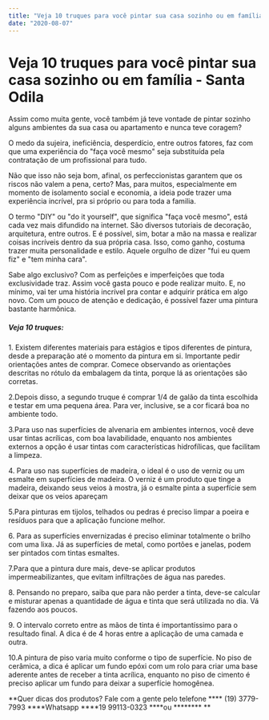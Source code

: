 ```yaml
---
title: "Veja 10 truques para você pintar sua casa sozinho ou em família"
date: "2020-08-07"
---
```



# Veja 10 truques para você pintar sua casa sozinho ou em família - Santa Odila

Assim como muita gente, você também já teve vontade de pintar sozinho alguns ambientes da sua casa ou apartamento e nunca teve coragem?

O medo da sujeira, ineficiência, desperdício, entre outros fatores, faz com que uma experiência do "faça você mesmo" seja substituída pela contratação de um profissional para tudo.

Não que isso não seja bom, afinal, os perfeccionistas garantem que os riscos não valem a pena, certo? Mas, para muitos, especialmente em momento de isolamento social e economia, a ideia pode trazer uma experiência incrível, pra si próprio ou para toda a familia.

O termo "DIY" ou "do it yourself", que significa "faça você mesmo", está cada vez mais difundido na internet. São diversos tutoriais de decoração, arquitetura, entre outros. E é possível, sim, botar a mão na massa e realizar coisas incríveis dentro da sua própria casa. Isso, como ganho, costuma trazer muita personalidade e estilo. Aquele orgulho de dizer "fui eu quem fiz" e "tem minha cara".

Sabe algo exclusivo? Com as perfeições e imperfeições que toda exclusividade traz. Assim você gasta pouco e pode realizar muito. E, no mínimo, vai ter uma história incrível pra contar e adquirir prática em algo novo. Com um pouco de atenção e dedicação, é possível fazer uma pintura bastante harmônica.

##### **Veja 10 truques:**

1\. Existem diferentes materiais para estágios e tipos diferentes de pintura, desde a preparação até o momento da pintura em si. Importante pedir orientações antes de comprar. Comece observando as orientações descritas no rótulo da embalagem da tinta, porque lá as orientações são corretas.

2.Depois disso, a segundo truque é comprar 1/4 de galão da tinta escolhida e testar em uma pequena área. Para ver, inclusive, se a cor ficará boa no ambiente todo.

3.Para uso nas superfícies de alvenaria em ambientes internos, você deve usar  tintas acrílicas, com boa lavabilidade, enquanto nos ambientes externos a opção é usar tintas com características hidrofílicas, que facilitam a limpeza.

4\. Para uso nas superfícies de madeira, o ideal é o uso de verniz ou um esmalte em superfícies de madeira. O verniz é um produto que tinge a madeira, deixando seus veios à mostra, já o esmalte pinta a superfície sem deixar que os veios apareçam

5.Para pinturas em tijolos, telhados ou pedras é preciso limpar a poeira e resíduos para que a aplicação funcione melhor.

6\. Para as superfícies envernizadas é preciso eliminar totalmente o brilho com uma lixa. Já as superfícies de metal, como portões e janelas, podem ser pintados com tintas esmaltes.

7.Para que a pintura dure mais, deve-se aplicar produtos impermeabilizantes, que evitam infiltrações de água nas paredes.

8\. Pensando no preparo, saiba que para não perder a tinta, deve-se calcular e misturar apenas a quantidade de água e tinta que será utilizada no dia. Vá fazendo aos poucos.

9\. O intervalo correto entre as mãos de tinta é importantíssimo para o resultado final. A dica é de 4 horas entre a aplicação de uma camada e outra.

10.A pintura de piso varia muito conforme o tipo de superfície. No piso de cerâmica, a dica é aplicar um fundo epóxi com um rolo para criar uma base aderente antes de receber a tinta acrílica, enquanto no piso de cimento é preciso aplicar um fundo para deixar a superfície homogênea.

**Quer dicas dos produtos? Fale com a gente pelo telefone **** (19) 3779-7993  ****Whatsapp ****19 99113-0323 ****ou ********  **

